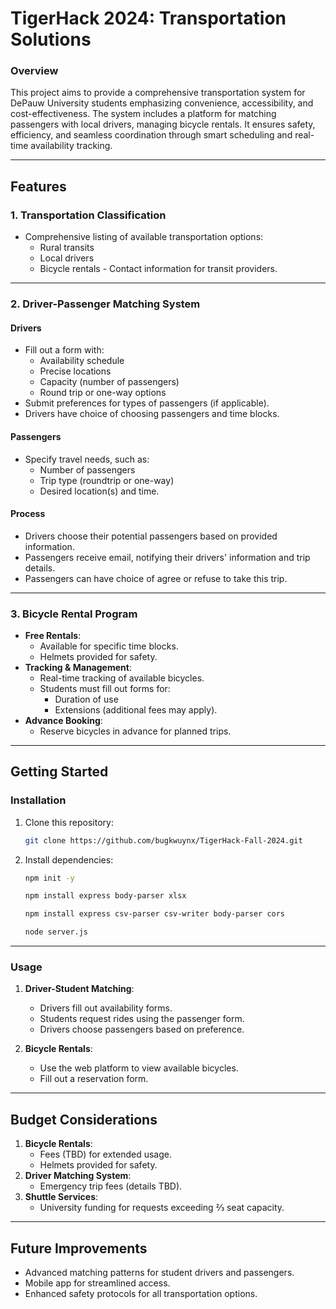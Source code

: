 # **TigerHack 2024: Transportation Solutions**

### **Overview**
This project aims to provide a comprehensive transportation system for DePauw University students emphasizing convenience, accessibility, and cost-effectiveness. The system includes a platform for matching passengers with local drivers, managing bicycle rentals. It ensures safety, efficiency, and seamless coordination through smart scheduling and real-time availability tracking.

---

## **Features**

### 1. **Transportation Classification**
   - Comprehensive listing of available transportation options:
     - Rural transits
     - Local drivers
     - Bicycle rentals
    - Contact information for transit providers.

---

### 2. **Driver-Passenger Matching System**
#### **Drivers**
- Fill out a form with:
  - Availability schedule
  - Precise locations
  - Capacity (number of passengers)
  - Round trip or one-way options
- Submit preferences for types of passengers (if applicable).
- Drivers have choice of choosing passengers and time blocks.

#### **Passengers**
- Specify travel needs, such as:
  - Number of passengers
  - Trip type (roundtrip or one-way)
  - Desired location(s) and time.

#### **Process**
- Drivers choose their potential passengers based on provided information.
- Passengers receive email, notifying their drivers' information and trip details.
- Passengers can have choice of agree or refuse to take this trip.
---

### 3. **Bicycle Rental Program**
- **Free Rentals**:
  - Available for specific time blocks.
  - Helmets provided for safety.
- **Tracking & Management**:
  - Real-time tracking of available bicycles.
  - Students must fill out forms for:
    - Duration of use
    - Extensions (additional fees may apply).
- **Advance Booking**:
  - Reserve bicycles in advance for planned trips.

---

## **Getting Started**

### **Installation**
1. Clone this repository:
   ```bash
   git clone https://github.com/bugkwuynx/TigerHack-Fall-2024.git
   ```
2. Install dependencies:
   ```bash
   npm init -y
   ```
   ```bash
   npm install express body-parser xlsx
   ```
   ```bash
   npm install express csv-parser csv-writer body-parser cors
   ```
   ```bash
   node server.js
---

### **Usage**
1. **Driver-Student Matching**:
   - Drivers fill out availability forms.
   - Students request rides using the passenger form.
   - Drivers choose passengers based on preference. 

2. **Bicycle Rentals**:
   - Use the web platform to view available bicycles.
   - Fill out a reservation form.

---

## **Budget Considerations**
1. **Bicycle Rentals**:
   - Fees (TBD) for extended usage.
   - Helmets provided for safety.
2. **Driver Matching System**:
   - Emergency trip fees (details TBD).
3. **Shuttle Services**:
   - University funding for requests exceeding ⅔ seat capacity.

---

## **Future Improvements**
- Advanced matching patterns for student drivers and passengers.
- Mobile app for streamlined access.
- Enhanced safety protocols for all transportation options.

